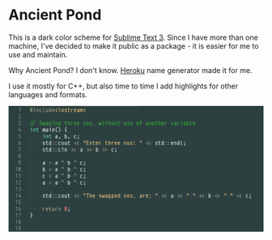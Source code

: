 # Ancient Pond


This is a dark color scheme for [Sublime Text 3](https://www.sublimetext.com/). Since I have more than one machine, I've decided to make it public as a package - it is easier for me to use and maintain.

Why Ancient Pond? I don't know. [Heroku](https://www.heroku.com/) name generator made it for me.

I use it mostly for C++, but also time to time I add highlights for other languages and formats.

![](https://raw.githubusercontent.com/somelun/ancient-pond/master/screenshot.png)
